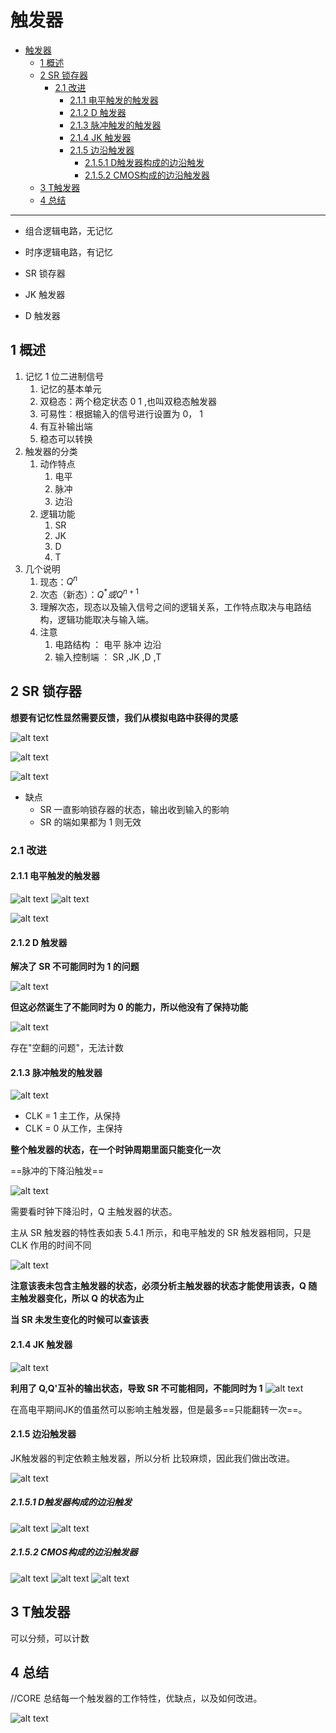 # 触发器

<!-- @import "[TOC]" {cmd="toc" depthFrom=1 depthTo=6 orderedList=false} -->

<!-- code_chunk_output -->

- [触发器](#触发器)
  - [1 概述](#1-概述)
  - [2 SR 锁存器](#2-sr-锁存器)
    - [2.1 改进](#21-改进)
      - [2.1.1 电平触发的触发器](#211-电平触发的触发器)
      - [2.1.2 D 触发器](#212-d-触发器)
      - [2.1.3 脉冲触发的触发器](#213-脉冲触发的触发器)
      - [2.1.4 JK 触发器](#214-jk-触发器)
      - [2.1.5 边沿触发器](#215-边沿触发器)
        - [2.1.5.1 D触发器构成的边沿触发](#2151-d触发器构成的边沿触发)
        - [2.1.5.2 CMOS构成的边沿触发器](#2152-cmos构成的边沿触发器)
  - [3 T触发器](#3-t触发器)
  - [4 总结](#4-总结)

<!-- /code_chunk_output -->

---

- 组合逻辑电路，无记忆
- 时序逻辑电路，有记忆

- SR 锁存器
- JK 触发器
- D 触发器

## 1 概述

1. 记忆 1 位二进制信号
   1. 记忆的基本单元
   2. 双稳态：两个稳定状态 0 1 ,也叫双稳态触发器
   3. 可易性：根据输入的信号进行设置为 0， 1
   4. 有互补输出端
   5. 稳态可以转换
2. 触发器的分类
   1. 动作特点
      1. 电平
      2. 脉冲
      3. 边沿
   2. 逻辑功能
      1. SR
      2. JK
      3. D
      4. T
3. 几个说明
   1. 现态：$Q^n$
   2. 次态（新态）：$Q^*或 Q^{n+1 }$
   3. 理解次态，现态以及输入信号之间的逻辑关系，工作特点取决与电路结构，逻辑功能取决与输入端。
   4. 注意
      1. 电路结构 ： 电平 脉冲 边沿
      2. 输入控制端 ： SR ,JK ,D ,T

## 2 SR 锁存器

**想要有记忆性显然需要反馈，我们从模拟电路中获得的灵感**

![alt text](image.png)

![alt text](image-1.png)

![alt text](image-2.png)

- 缺点
  - SR 一直影响锁存器的状态，输出收到输入的影响
  - SR 的端如果都为 1 则无效

### 2.1 改进

#### 2.1.1 电平触发的触发器

![alt text](image-3.png)
![alt text](image-4.png)

![alt text](image-5.png)

#### 2.1.2 D 触发器

**解决了 SR 不可能同时为 1 的问题**

![alt text](image-6.png)

**但这必然诞生了不能同时为 0 的能力，所以他没有了保持功能**

![alt text](image-7.png)

存在"空翻的问题"，无法计数

#### 2.1.3 脉冲触发的触发器

![alt text](image-8.png)

- CLK = 1 主工作，从保持
- CLK = 0 从工作，主保持

**整个触发器的状态，在一个时钟周期里面只能变化一次**

==脉冲的下降沿触发==

![alt text](image-9.png)

需要看时钟下降沿时，Q 主触发器的状态。

主从 SR 触发器的特性表如表 5.4.1 所示，和电平触发的 SR 触发器相同，只是 CLK 作用的时间不同

![alt text](image-10.png)

**注意该表未包含主触发器的状态，必须分析主触发器的状态才能使用该表，Q 随主触发器变化，所以 Q 的状态为止**

**当 SR 未发生变化的时候可以查该表**

#### 2.1.4 JK 触发器

![alt text](image-11.png)

**利用了 Q,Q'互补的输出状态，导致 SR 不可能相同，不能同时为 1**
![alt text](image-14.png)

在高电平期间JK的值虽然可以影响主触发器，但是最多==只能翻转一次==。

#### 2.1.5 边沿触发器

JK触发器的判定依赖主触发器，所以分析 比较麻烦，因此我们做出改进。

![alt text](image-16.png)

##### 2.1.5.1 D触发器构成的边沿触发

![alt text](image-15.png)
![alt text](image-17.png)

##### 2.1.5.2 CMOS构成的边沿触发器

![alt text](image-18.png)
![alt text](image-19.png)
![alt text](image-20.png)

## 3 T触发器

可以分频，可以计数

## 4 总结

//CORE 总结每一个触发器的工作特性，优缺点，以及如何改进。

![alt text](image-13.png)
